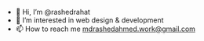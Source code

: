 - 👋 Hi, I’m @rashedrahat
- 👀 I’m interested in web design & development
- 📫 How to reach me mdrashedahmed.work@gmail.com

<!---
rashedrahat/rashedrahat is a ✨ special ✨ repository because its `README.md` (this file) appears on your GitHub profile.
You can click the Preview link to take a look at your changes.
--->
